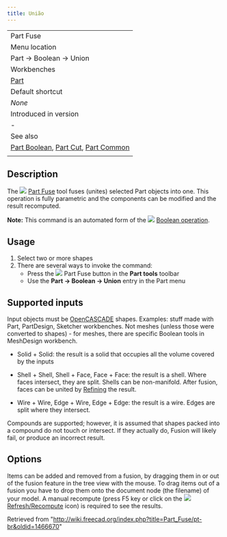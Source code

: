 ```yaml
---
title: União
---
```

|  |
| --- |
| Part Fuse |
| Menu location |
| Part → Boolean → Union |
| Workbenches |
| [Part](/Part_Workbench "Part Workbench") |
| Default shortcut |
| *None* |
| Introduced in version |
| - |
| See also |
| [Part Boolean](/Part_Boolean "Part Boolean"), [Part Cut](/Part_Cut "Part Cut"), [Part Common](/Part_Common "Part Common") |
|  |

## Description

The ![](/images/Part_Fuse.svg) [Part Fuse](/Part_Fuse "Part Fuse") tool fuses (unites) selected Part objects into one. This operation is fully parametric and the components can be modified and the result recomputed.

**Note:** This command is an automated form of the ![](/images/Part_Boolean.svg) [Boolean operation](/Part_Boolean "Part Boolean").

## Usage

1. Select two or more shapes
2. There are several ways to invoke the command:
   * Press the ![](/images/Part_Fuse.svg) Part Fuse button in the **Part tools** toolbar
   * Use the **Part → Boolean → Union** entry in the Part menu

## Supported inputs

Input objects must be [OpenCASCADE](/OpenCASCADE "OpenCASCADE") shapes. Examples: stuff made with Part, PartDesign, Sketcher workbenches. Not meshes (unless those were converted to shapes) - for meshes, there are specific Boolean tools in MeshDesign workbench.

* Solid + Solid: the result is a solid that occupies all the volume covered by the inputs

* Shell + Shell, Shell + Face, Face + Face: the result is a shell. Where faces intersect, they are split. Shells can be non-manifold. After fusion, faces can be united by [Refining](/Part_RefineShape "Part RefineShape") the result.

* Wire + Wire, Edge + Wire, Edge + Edge: the result is a wire. Edges are split where they intersect.

Compounds are supported; however, it is assumed that shapes packed into a compound do not touch or intersect. If they actually do, Fusion will likely fail, or produce an incorrect result.

## Options

Items can be added and removed from a fusion, by dragging them in or out of the fusion feature in the tree view with the mouse. To drag items out of a fusion you have to drop them onto the document node (the filename) of your model. A manual recompute (press F5 key or click on the ![](/images/Std_Refresh.svg) [Refresh/Recompute](/Std_Refresh "Std Refresh") icon) is required to see the results.

Retrieved from "<http://wiki.freecad.org/index.php?title=Part_Fuse/pt-br&oldid=1466670>"